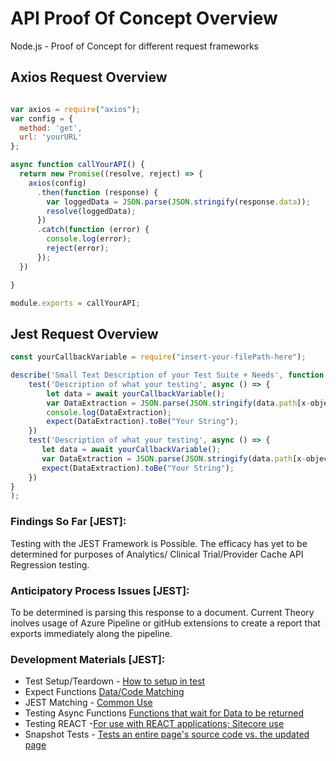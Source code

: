 # API Proof Of Concept Overview
Node.js - Proof of Concept for different request frameworks

## Axios Request Overview 

``` Javascript

var axios = require("axios");
var config = {
  method: 'get',
  url: 'yourURL'
};

async function callYourAPI() {
  return new Promise((resolve, reject) => {
    axios(config)
      .then(function (response) {
        var loggedData = JSON.parse(JSON.stringify(response.data));
        resolve(loggedData);
      })
      .catch(function (error) {
        console.log(error);
        reject(error);
      });
  })

}

module.exports = callYourAPI;
```

## Jest Request Overview 

``` Javascript
const yourCallbackVariable = require("insert-your-filePath-here");

describe('Small Text Description of your Test Suite + Needs', function () {
    test('Description of what your testing', async () => {
        let data = await yourCallbackVariable();
        var DataExtraction = JSON.parse(JSON.stringify(data.path[x-object-number]));
        console.log(DataExtraction); 
        expect(DataExtraction).toBe("Your String");
    })
    test('Description of what your testing', async () => {
       let data = await yourCallbackVariable();
       var DataExtraction = JSON.parse(JSON.stringify(data.path[x-object-number]));
       expect(DataExtraction).toBe("Your String");
    })
}
);

```

### Findings So Far [JEST]:
Testing with the JEST Framework is Possible. The efficacy has yet to be determined for purposes of Analytics/ Clinical Trial/Provider Cache API Regression testing.

### Anticipatory Process Issues [JEST]:
To be determined is parsing this response to a document. Current Theory inolves usage of Azure Pipeline or gitHub extensions to create a report that exports immediately along the pipeline. 

### Development Materials [JEST]:
- Test Setup/Teardown - [How to setup in test](https://jestjs.io/docs/setup-teardown)
- Expect Functions [Data/Code Matching](https://jestjs.io/docs/expect)
- JEST Matching - [Common Use](https://jestjs.io/docs/using-matchers)
- Testing Async Functions [Functions that wait for Data to be returned](https://jestjs.io/docs/asynchronous)
- Testing REACT -[For use with REACT applications; Sitecore use](https://testing-library.com/docs/react-testing-library/example-intro/)
- Snapshot Tests - [Tests an entire page's source code vs. the updated page](https://jestjs.io/docs/snapshot-testing)
